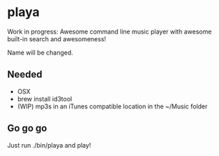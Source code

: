 playa
=====

Work in progress: Awesome command line music player with awesome built-in search and awesomeness!

Name will be changed.

Needed
------

* OSX
* brew install id3tool
* (WIP) mp3s in an iTunes compatible location in the ~/Music folder

Go go go
--------

Just run ./bin/playa and play!